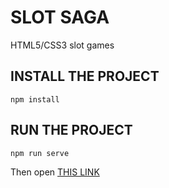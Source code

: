 SLOT SAGA
=========

HTML5/CSS3 slot games

INSTALL THE PROJECT
-------------------
```npm install```

RUN THE PROJECT
---------------
```npm run serve```

Then open [THIS LINK](http://localhost:8080/client/index.html)